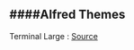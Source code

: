 
####Alfred Themes
----

Terminal Large : [Source](http://www.alfredforum.com/topic/1301-terminal-large-theme/)
